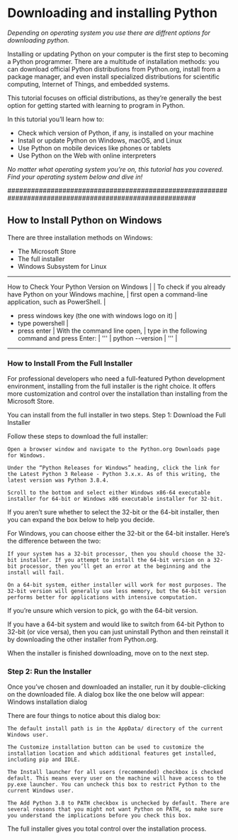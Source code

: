 # Downloading and installing Python

*Depending on operating system you use there are diffrent options for downloading python.*

Installing or updating Python on your computer is the first step to becoming a Python programmer. 
There are a multitude of installation methods: you can download official Python distributions from 
Python.org, install from a package manager, and even install specialized distributions for scientific 
computing, Internet of Things, and embedded systems.

This tutorial focuses on official distributions, as they’re generally the best option for 
getting started with learning to program in Python.

In this tutorial you’ll learn how to:
* Check which version of Python, if any, is installed on your machine
* Install or update Python on Windows, macOS, and Linux
* Use Python on mobile devices like phones or tablets
* Use Python on the Web with online interpreters

*No matter what operating system you’re on, this tutorial has you covered. Find your operating system below and dive in!*

########################################################################################################

## How to Install Python on Windows

There are three installation methods on Windows:
* The Microsoft Store
* The full installer
* Windows Subsystem for Linux


-----------------------------------------------------------------
How to Check Your Python Version on Windows                     |
                                                                |
To check if you already have Python on your Windows machine,    |
first open a command-line application, such as PowerShell.      |
 - press windows key (the one with windows logo on it)          |
 - type powershell                                              |
 - press enter                                                  |
With the command line open,                                     |
type in the following command and press Enter:                  |
 '''                                                            |
    python --version                                            |
 '''                                                            |
-----------------------------------------------------------------

### How to Install From the Full Installer

For professional developers who need a full-featured Python development environment, installing from the full installer is the right choice. It offers more customization and control over the installation than installing from the Microsoft Store.

You can install from the full installer in two steps.
Step 1: Download the Full Installer

Follow these steps to download the full installer:

    Open a browser window and navigate to the Python.org Downloads page for Windows.

    Under the “Python Releases for Windows” heading, click the link for the Latest Python 3 Release - Python 3.x.x. As of this writing, the latest version was Python 3.8.4.

    Scroll to the bottom and select either Windows x86-64 executable installer for 64-bit or Windows x86 executable installer for 32-bit.

If you aren’t sure whether to select the 32-bit or the 64-bit installer, then you can expand the box below to help you decide.

For Windows, you can choose either the 32-bit or the 64-bit installer. Here’s the difference between the two:

    If your system has a 32-bit processor, then you should choose the 32-bit installer. If you attempt to install the 64-bit version on a 32-bit processor, then you’ll get an error at the beginning and the install will fail.

    On a 64-bit system, either installer will work for most purposes. The 32-bit version will generally use less memory, but the 64-bit version performs better for applications with intensive computation.

If you’re unsure which version to pick, go with the 64-bit version.

If you have a 64-bit system and would like to switch from 64-bit Python to 32-bit (or vice versa), then you can just uninstall Python and then reinstall it by downloading the other installer from Python.org.

When the installer is finished downloading, move on to the next step.
### Step 2: Run the Installer

Once you’ve chosen and downloaded an installer, run it by double-clicking on the downloaded file. A dialog box like the one below will appear:
Windows installation dialog

There are four things to notice about this dialog box:

    The default install path is in the AppData/ directory of the current Windows user.

    The Customize installation button can be used to customize the installation location and which additional features get installed, including pip and IDLE.

    The Install launcher for all users (recommended) checkbox is checked default. This means every user on the machine will have access to the py.exe launcher. You can uncheck this box to restrict Python to the current Windows user.

    The Add Python 3.8 to PATH checkbox is unchecked by default. There are several reasons that you might not want Python on PATH, so make sure you understand the implications before you check this box.

The full installer gives you total control over the installation process.

